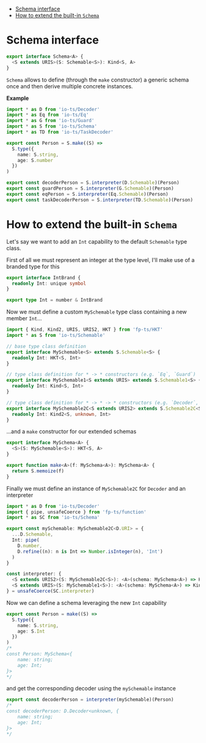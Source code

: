 <!-- START doctoc generated TOC please keep comment here to allow auto update -->
<!-- DON'T EDIT THIS SECTION, INSTEAD RE-RUN doctoc TO UPDATE -->

- [Schema interface](#schema-interface)
- [How to extend the built-in `Schema`](#how-to-extend-the-built-in-schema)

<!-- END doctoc generated TOC please keep comment here to allow auto update -->

# Schema interface

```ts
export interface Schema<A> {
  <S extends URIS>(S: Schemable<S>): Kind<S, A>
}
```

`Schema` allows to define (through the `make` constructor) a generic schema once and then derive multiple concrete instances.

**Example**

```ts
import * as D from 'io-ts/Decoder'
import * as Eq from 'io-ts/Eq'
import * as G from 'io-ts/Guard'
import * as S from 'io-ts/Schema'
import * as TD from 'io-ts/TaskDecoder'

export const Person = S.make((S) =>
  S.type({
    name: S.string,
    age: S.number
  })
)

export const decoderPerson = S.interpreter(D.Schemable)(Person)
export const guardPerson = S.interpreter(G.Schemable)(Person)
export const eqPerson = S.interpreter(Eq.Schemable)(Person)
export const taskDecoderPerson = S.interpreter(TD.Schemable)(Person)
```

# How to extend the built-in `Schema`

Let's say we want to add an `Int` capability to the default `Schemable` type class.

First of all we must represent an integer at the type level, I'll make use of a branded type for this

```ts
export interface IntBrand {
  readonly Int: unique symbol
}

export type Int = number & IntBrand
```

Now we must define a custom `MySchemable` type class containing a new member `Int`...

```ts
import { Kind, Kind2, URIS, URIS2, HKT } from 'fp-ts/HKT'
import * as S from 'io-ts/Schemable'

// base type class definition
export interface MySchemable<S> extends S.Schemable<S> {
  readonly Int: HKT<S, Int>
}

// type class definition for * -> * constructors (e.g. `Eq`, `Guard`)
export interface MySchemable1<S extends URIS> extends S.Schemable1<S> {
  readonly Int: Kind<S, Int>
}

// type class definition for * -> * -> * constructors (e.g. `Decoder`, `Encoder`)
export interface MySchemable2C<S extends URIS2> extends S.Schemable2C<S, unknown> {
  readonly Int: Kind2<S, unknown, Int>
}
```

...and a `make` constructor for our extended schemas

```ts
export interface MySchema<A> {
  <S>(S: MySchemable<S>): HKT<S, A>
}

export function make<A>(f: MySchema<A>): MySchema<A> {
  return S.memoize(f)
}
```

Finally we must define an instance of `MySchemable2C` for `Decoder` and an interpreter

```ts
import * as D from 'io-ts/Decoder'
import { pipe, unsafeCoerce } from 'fp-ts/function'
import * as SC from 'io-ts/Schema'

export const mySchemable: MySchemable2C<D.URI> = {
  ...D.Schemable,
  Int: pipe(
    D.number,
    D.refine((n): n is Int => Number.isInteger(n), 'Int')
  )
}

const interpreter: {
  <S extends URIS2>(S: MySchemable2C<S>): <A>(schema: MySchema<A>) => Kind2<S, unknown, A>
  <S extends URIS>(S: MySchemable1<S>): <A>(schema: MySchema<A>) => Kind<S, A>
} = unsafeCoerce(SC.interpreter)
```

Now we can define a schema leveraging the new `Int` capability

```ts
export const Person = make((S) =>
  S.type({
    name: S.string,
    age: S.Int
  })
)
/*
const Person: MySchema<{
    name: string;
    age: Int;
}>
*/
```

and get the corresponding decoder using the `mySchemable` instance

```ts
export const decoderPerson = interpreter(mySchemable)(Person)
/*
const decoderPerson: D.Decoder<unknown, {
    name: string;
    age: Int;
}>
*/
```
